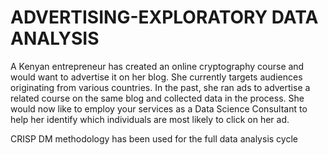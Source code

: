 # ADVERTISING-EXPLORATORY DATA ANALYSIS

A Kenyan entrepreneur has created an online cryptography course and would want to advertise it on her blog. 
She currently targets audiences originating from various countries. 
In the past, she ran ads to advertise a related course on the same blog and collected data in the process. 
She would now like to employ your services as a Data Science Consultant to help her identify which individuals are most likely to click on her ad.

CRISP DM methodology has been used for the full data analysis cycle
